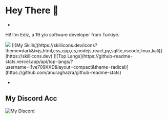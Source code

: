 # Hey There 👋 
- 
Hi! I'm Ediz, a 19 y/o software developer from Turkiye. 

<img src="https://komarev.com/ghpvc/?username=l1ve709XXD&color=15171a">
[![My Skills](https://skillicons.dev/icons?theme=dark&i=js,html,css,cpp,cs,nodejs,react,py,sqlite,vscode,linux,kali)](https://skillicons.dev)
[![Top Langs](https://github-readme-stats.vercel.app/api/top-langs/?username=l1ve709XXD&layout=compact&theme=radical)](https://github.com/anuraghazra/github-readme-stats)
  
-
## My Discord Acc
![My Discord](https://lantern.rest/api/v1/users/794909914760871967?svg=1&theme=dark&borderRadius=2&hideActivity=1&hideStatus=0)
